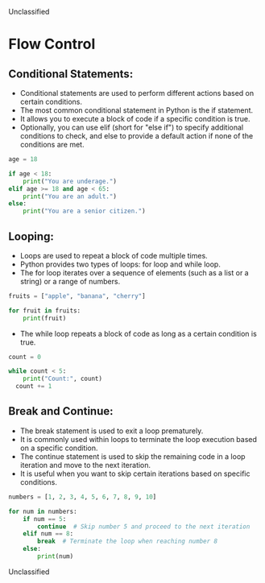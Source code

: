 Unclassified
# Flow Control
## Conditional Statements:

  * Conditional statements are used to perform different actions based on certain conditions.
  * The most common conditional statement in Python is the if statement.
  * It allows you to execute a block of code if a specific condition is true.
  * Optionally, you can use elif (short for "else if") to specify additional conditions to check, and else to provide a default action if none of the conditions are met.

  ``` python
  age = 18

  if age < 18:
      print("You are underage.")
  elif age >= 18 and age < 65:
      print("You are an adult.")
  else:
      print("You are a senior citizen.")
  ```
  
## Looping:

  * Loops are used to repeat a block of code multiple times.
  * Python provides two types of loops: for loop and while loop.
  * The for loop iterates over a sequence of elements (such as a list or a string) or a range of numbers.
  ``` python
  fruits = ["apple", "banana", "cherry"]

  for fruit in fruits:
      print(fruit)
  ```
  * The while loop repeats a block of code as long as a certain condition is true.

  ``` python
  count = 0

  while count < 5:
      print("Count:", count)
    count += 1
  ```


## Break and Continue:

  * The break statement is used to exit a loop prematurely.
  * It is commonly used within loops to terminate the loop execution based on a specific condition.
  * The continue statement is used to skip the remaining code in a loop iteration and move to the next iteration.
  * It is useful when you want to skip certain iterations based on specific conditions.

  ``` python
  numbers = [1, 2, 3, 4, 5, 6, 7, 8, 9, 10]

  for num in numbers:
      if num == 5:
          continue  # Skip number 5 and proceed to the next iteration
      elif num == 8:
          break  # Terminate the loop when reaching number 8
      else:
          print(num)
  ```
Unclassified